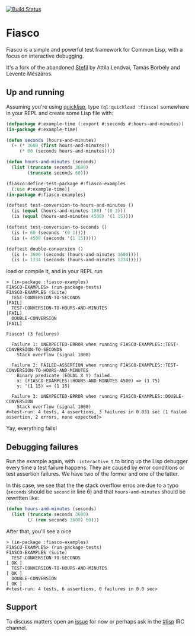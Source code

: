 [![Build Status](https://travis-ci.org/capitaomorte/fiasco.svg?branch=master)](https://travis-ci.org/capitaomorte/fiasco)

Fiasco
======

Fiasco is a simple and powerful test framework for Common Lisp, with
a focus on interactive debugging.

It's a fork of the abandoned [Stefil][stefil] by Attila Lendvai, Tamás 
Borbély and Levente Mészáros.

Up and running
--------------

Assuming you're using [quicklisp][quicklisp], type 
`(ql:quickload :fiasco)` somewhere in your REPL and create some Lisp 
file with:

```lisp
(defpackage #:example-time (:export #:seconds #:hours-and-minutes))
(in-package #:example-time)

(defun seconds (hours-and-minutes)
  (+ (* 3600 (first hours-and-minutes))
     (* 60 (seconds hours-and-minutes))))

(defun hours-and-minutes (seconds)
  (list (truncate seconds 3600)
        (truncate seconds 60)))

(fiasco:define-test-package #:fiasco-examples
  (:use #:example-time))
(in-package #:fiasco-examples)

(deftest test-conversion-to-hours-and-minutes ()
  (is (equal (hours-and-minutes 180) '(0 3)))
  (is (equal (hours-and-minutes 4500) '(1 15))))

(deftest test-conversion-to-seconds ()
  (is (= 60 (seconds '(0 1))))
  (is (= 4500 (seconds '(1 15)))))

(deftest double-conversion ()
  (is (= 3600 (seconds (hours-and-minutes 3600))))
  (is (= 1234 (seconds (hours-and-minutes 1234)))))
```
load or compile it, and in your REPL run

    > (in-package :fiasco-examples)
    FIASCO-EXAMPLES> (run-package-tests)
    FIASCO-EXAMPLES (Suite)
      TEST-CONVERSION-TO-SECONDS                                                    [FAIL]
      TEST-CONVERSION-TO-HOURS-AND-MINUTES                                          [FAIL]
      DOUBLE-CONVERSION                                                             [FAIL]

    Fiasco! (3 failures)

      Failure 1: UNEXPECTED-ERROR when running FIASCO-EXAMPLES::TEST-CONVERSION-TO-SECONDS
        Stack overflow (signal 1000)

      Failure 2: FAILED-ASSERTION when running FIASCO-EXAMPLES::TEST-CONVERSION-TO-HOURS-AND-MINUTES
        Binary predicate (EQUAL X Y) failed.
        x: (FIASCO-EXAMPLES::HOURS-AND-MINUTES 4500) => (1 75)
        y: '(1 15) => (1 15)

      Failure 3: UNEXPECTED-ERROR when running FIASCO-EXAMPLES::DOUBLE-CONVERSION
        Stack overflow (signal 1000)
    #<test-run: 4 tests, 4 assertions, 3 failures in 0.031 sec (1 failed assertion, 2 errors, none expected)>

Yay, everything fails!

Debugging failures
------------------

Run the example again, with `:interactive t` to bring up the Lisp debugger 
every time a test failure happens. They are caused by error conditions or 
test assertion failures. We have two of the former and one of the latter.

In this case, we see that the the stack overflow erros are due to a typo 
(`seconds` should be `second` in line 6) and that `hours-and-minutes` should 
be rewritten like:

```lisp
(defun hours-and-minutes (seconds)
  (list (truncate seconds 3600)
        (/ (rem seconds 3600) 60)))
```

After that, you'll see a nice

    > (in-package :fiasco-examples)
    FIASCO-EXAMPLES> (run-package-tests)
    FIASCO-EXAMPLES (Suite)
      TEST-CONVERSION-TO-SECONDS                                                    [ OK ]
      TEST-CONVERSION-TO-HOURS-AND-MINUTES                                          [ OK ]
      DOUBLE-CONVERSION                                                             [ OK ]
    #<test-run: 4 tests, 6 assertions, 0 failures in 0.0 sec>

Support
-------

To discuss matters open an [issue][issues] for now or perhaps ask in
the [#lisp][sharp-lisp] IRC channel.


[stefil]: http://common-lisp.net/project/stefil/index-old.shtml
[quicklisp]: http://quicklisp.org
[asdf]: http://common-lisp.net/project/asdf/
[sharp-lisp]: irc://irc.freenode.net/#lisp
[issues]: https://github.com/luismbo/fiasco/issues
